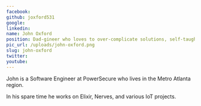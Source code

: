 ```yaml
---
facebook: 
github: joxford531
google: 
linkedin: 
name: John Oxford
position: Dad-gineer who loves to over-complicate solutions, self-taught programmer and Elixir enthusiast
pic_url: /uploads/john-oxford.png
slug: john-oxford
twitter: 
youtube: 
---
```

<p>John&nbsp;is a Software Engineer at PowerSecure who lives in the Metro Atlanta region.</p>

<p>In his spare time he works on Elixir, Nerves, and various IoT projects.</p>
